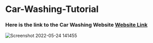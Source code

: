 # Car-Washing-Tutorial
### Here is the link to the Car Washing Website [Website Link](https://car-washing-tutorial.netlify.app/)
![Screenshot 2022-05-24 141455](https://user-images.githubusercontent.com/50027160/170104340-16f48a7f-e21f-4fc2-8198-9d9e31d1f4c0.png)
